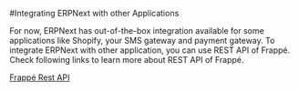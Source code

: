 #Integrating ERPNext with other Applications

For now, ERPNext has out-of-the-box integration available for some applications like Shopify, your SMS gateway and payment gateway. To integrate ERPNext with other application, you can use REST API of Frappé. Check following links to learn more about REST API of Frappé.

[Frappé Rest API](https://frappe.io/docs/user/en/guides/integration/rest_api.html)

<!-- markdown -->